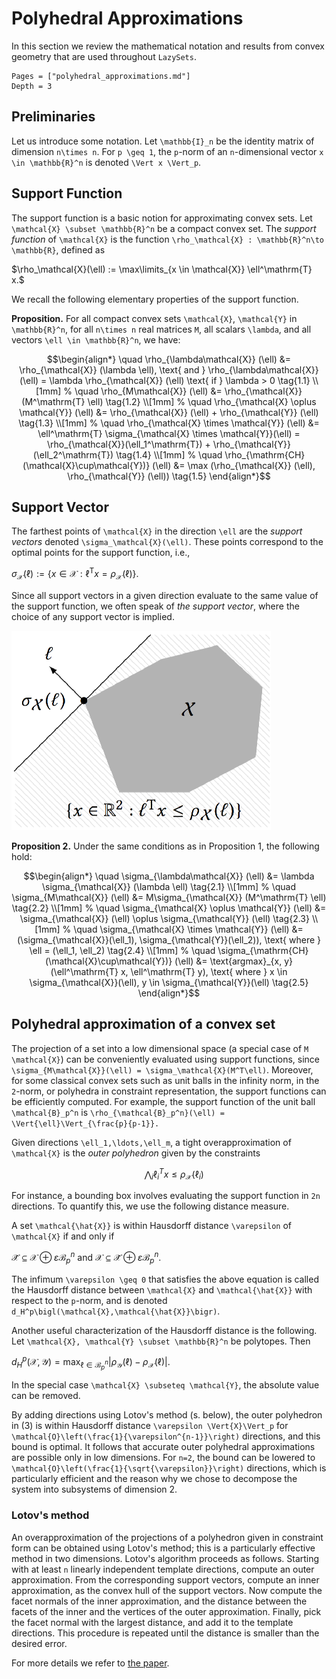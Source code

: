 # Polyhedral Approximations

In this section we review the mathematical notation and results from convex
geometry that are used throughout `LazySets`.

```@contents
Pages = ["polyhedral_approximations.md"]
Depth = 3
```

## Preliminaries

Let us introduce some notation.
Let ``\mathbb{I}_n`` be the identity matrix of dimension ``n\times n``.
For ``p \geq 1``, the ``p``-norm of an ``n``-dimensional vector
``x \in \mathbb{R}^n`` is denoted ``\Vert x \Vert_p``.

## Support Function

The support function is a basic notion for approximating convex sets.
Let ``\mathcal{X} \subset \mathbb{R}^n`` be a compact convex set.
The *support function* of ``\mathcal{X}`` is the function
``\rho_\mathcal{X} : \mathbb{R}^n\to \mathbb{R}``, defined as

$\rho_\mathcal{X}(\ell) := \max\limits_{x \in \mathcal{X}} \ell^\mathrm{T} x.$

We recall the following elementary properties of the support function.

**Proposition.** For all compact convex sets
``\mathcal{X}``, ``\mathcal{Y}`` in ``\mathbb{R}^n``, for all ``n\times n`` real
matrices ``M``, all scalars ``\lambda``, and all vectors
``\ell \in \mathbb{R}^n``, we have:

```math
\begin{align*}
\quad \rho_{\lambda\mathcal{X}} (\ell) &= \rho_{\mathcal{X}} (\lambda \ell),
\text{ and } \rho_{\lambda\mathcal{X}} (\ell) = \lambda \rho_{\mathcal{X}} (\ell) \text{ if } \lambda > 0 \tag{1.1} \\[1mm]
%
\quad \rho_{M\mathcal{X}} (\ell) &= \rho_{\mathcal{X}} (M^\mathrm{T} \ell) \tag{1.2} \\[1mm]
%
\quad \rho_{\mathcal{X} \oplus \mathcal{Y}} (\ell) &= \rho_{\mathcal{X}} (\ell) + \rho_{\mathcal{Y}} (\ell) \tag{1.3} \\[1mm]
%
\quad \rho_{\mathcal{X} \times \mathcal{Y}} (\ell) &= \ell^\mathrm{T} \sigma_{\mathcal{X} \times \mathcal{Y}}(\ell) = \rho_{\mathcal{X}}(\ell_1^\mathrm{T}) + \rho_{\mathcal{Y}}(\ell_2^\mathrm{T}) \tag{1.4} \\[1mm]
%
\quad \rho_{\mathrm{CH}(\mathcal{X}\cup\mathcal{Y})} (\ell) &= \max (\rho_{\mathcal{X}} (\ell), \rho_{\mathcal{Y}} (\ell)) \tag{1.5}
\end{align*}
```

## Support Vector

The farthest points of ``\mathcal{X}`` in the direction ``\ell`` are the
*support vectors* denoted ``\sigma_\mathcal{X}(\ell)``.
These points correspond to the optimal points for the support function, i.e.,

$\sigma_\mathcal{X}(\ell) := \{ x \in \mathcal{X} : \ell^\mathrm{T} x  = \rho_{\mathcal{X}}(\ell)  \}.$

Since all support vectors in a given direction evaluate to the same value of the
support function, we often speak of *the support vector*, where the choice of
any support vector is implied.

![Illustration of the support function and the support vector](../assets/sfun_svec.png)

**Proposition 2.** Under the same conditions
as in Proposition 1, the following hold:

```math
\begin{align*}
\quad \sigma_{\lambda\mathcal{X}} (\ell) &= \lambda \sigma_{\mathcal{X}} (\lambda \ell) \tag{2.1} \\[1mm]
%
\quad \sigma_{M\mathcal{X}} (\ell) &= M\sigma_{\mathcal{X}} (M^\mathrm{T} \ell) \tag{2.2} \\[1mm]
%
\quad \sigma_{\mathcal{X} \oplus \mathcal{Y}} (\ell) &= \sigma_{\mathcal{X}} (\ell) \oplus \sigma_{\mathcal{Y}} (\ell) \tag{2.3} \\[1mm]
%
\quad \sigma_{\mathcal{X} \times \mathcal{Y}} (\ell) &= (\sigma_{\mathcal{X}}(\ell_1), \sigma_{\mathcal{Y}}(\ell_2)), \text{ where } \ell = (\ell_1, \ell_2) \tag{2.4} \\[1mm]
%
\quad \sigma_{\mathrm{CH}(\mathcal{X}\cup\mathcal{Y})} (\ell) &=
\text{argmax}_{x, y} (\ell^\mathrm{T} x, \ell^\mathrm{T} y),
\text{ where } x \in \sigma_{\mathcal{X}}(\ell), y \in \sigma_{\mathcal{Y}}(\ell) \tag{2.5}
\end{align*}
```

## Polyhedral approximation of a convex set

The projection of a set into a low dimensional space (a special case of
``M \mathcal{X}``) can be conveniently evaluated using support functions, since
``\sigma_{M\mathcal{X}}(\ell) = \sigma_\mathcal{X}(M^T\ell)``.
Moreover, for some classical convex sets such as unit balls in the infinity
norm, in the ``2``-norm, or polyhedra in constraint representation, the support
functions can be efficiently computed.
For example, the support function of the unit ball ``\mathcal{B}_p^n`` is
``\rho_{\mathcal{B}_p^n}(\ell) = \Vert{\ell}\Vert_{\frac{p}{p-1}}.``

Given directions ``\ell_1,\ldots,\ell_m``, a tight overapproximation of
``\mathcal{X}`` is the *outer polyhedron* given by the constraints

```math
\begin{equation*}
\quad \bigwedge_i \ell_i^T x \leq \rho_\mathcal{X}(\ell_i) \tag{3}
\end{equation*}
```

For instance, a bounding box involves evaluating the support function in ``2n``
directions.
To quantify this, we use the following distance measure.

A set ``\mathcal{\hat{X}}`` is within Hausdorff distance ``\varepsilon`` of
``\mathcal{X}`` if and only if

$\mathcal{\hat{X}} \subseteq \mathcal{X} \oplus \varepsilon\mathcal{B}_p^n
\text{ and } \mathcal{X} \subseteq \mathcal{\hat{X}} \oplus
\varepsilon\mathcal{B}_p^n.$

The infimum ``\varepsilon \geq 0`` that satisfies the above equation is called
the Hausdorff distance between ``\mathcal{X}`` and ``\mathcal{\hat{X}}`` with
respect to the ``p``-norm, and is denoted
``d_H^p\bigl(\mathcal{X},\mathcal{\hat{X}}\bigr)``.

Another useful characterization of the Hausdorff distance is the following.
Let ``\mathcal{X}, \mathcal{Y} \subset \mathbb{R}^n`` be polytopes.
Then

$d^p_H(\mathcal{X}, \mathcal{Y}) = \max_{\ell \in \mathcal{B}_p^n}
\left|\rho_{\mathcal{Y}}(\ell) - \rho_{\mathcal{X}}(\ell)\right|.$

In the special case ``\mathcal{X} \subseteq \mathcal{Y}``, the absolute value
can be removed.

By adding directions using Lotov's method (s. below), the outer polyhedron in
(3) is within Hausdorff distance ``\varepsilon \Vert{X}\Vert_p`` for
``\mathcal{O}\left(\frac{1}{\varepsilon^{n-1}}\right)`` directions, and this
bound is optimal.
It follows that accurate outer polyhedral approximations are possible only in
low dimensions.
For ``n=2``, the bound can be lowered to
``\mathcal{O}\left(\frac{1}{\sqrt{\varepsilon}}\right)`` directions, which is
particularly efficient and the reason why we chose to decompose the system into
subsystems of dimension 2.

### Lotov's method

An overapproximation of the projections of a polyhedron given in constraint form
can be obtained using Lotov's method; this is a particularly effective method in
two dimensions.
Lotov's algorithm proceeds as follows.
Starting with at least ``n`` linearly independent template directions, compute
an outer approximation.
From the corresponding support vectors, compute an inner approximation, as the
convex hull of the support vectors.
Now compute the facet normals of the inner approximation, and the distance
between the facets of the inner and the vertices of the outer approximation.
Finally, pick the facet normal with the largest distance, and add it to the
template directions.
This procedure is repeated until the distance is smaller than the desired error.

For more details we refer to
[the paper](https://github.com/JuliaReach/Reachability.jl/wiki/References#polyhedral-approximations).
